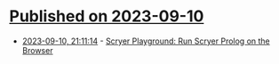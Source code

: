 # [Published on 2023-09-10](index.md)

* [2023-09-10, 21:11:14](https://lobste.rs/s/bamzoo/scryer_playground_run_scryer_prolog_on) - [Scryer Playground: Run Scryer Prolog on the Browser](https://play.scryer.pl)
